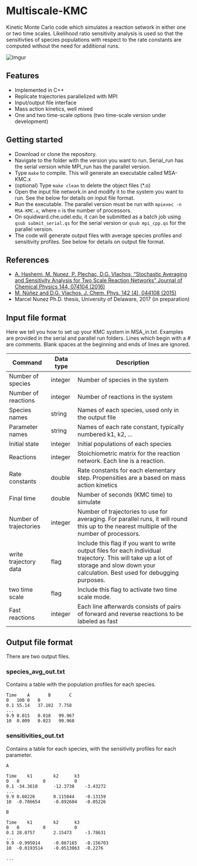 # Multiscale-KMC

Kinetic Monte Carlo code which simulates a reaction setwork in either one or two time scales. Likelihood ratio
sensitivity analysis is used so that the sensitivties of species populations with respect to the rate constants
are computed without the need for additional runs.

![Imgur](http://i.imgur.com/5ROh9m1.png)

## Features
* Implemented in C++
* Replicate trajectories parallelized with MPI
* Input/output file interface
* Mass action kinetics, well mixed
* One and two time-scale options (two time-scale version under development)

## Getting started
* Download or clone the repository.
* Navigate to the folder with the version you want to run. Serial_run has the serial version while MPI_run has the parallel version.
* Type ```make``` to compile. This will generate an executable called MSA-KMC.x
* (optional) Type ```make clean``` to delete the object files (*.o)
* Open the input file network.in and modify it to the system you want to run. See the below for details on input file format.
* Run the executable. The parallel version must be run with ```mpiexec -n MSA-KMC.x```, where ```n``` is the number of processors.
* On squidward.che.udel.edu, it can be submitted as a batch job using ```qsub submit_serial.qs``` for the serial version or ```qsub mpi_cpp.qs``` for the parallel version.
* The code will generate output files with average species profiles and sensitivity profiles. See below for details on output file format.

## References
* [A. Hashemi, M. Nunez, P. Plechac, D.G. Vlachos, “Stochastic Averaging and Sensitivity Analysis for Two Scale Reaction Networks” Journal of Chemical Physics 144, 074104 (2016)](http://arxiv.org/abs/1509.03802)  
* [M. Núñez and D.G. Vlachos, J. Chem. Phys. 142 (4), 044108 (2015)](http://scitation.aip.org/content/aip/journal/jcp/142/4/10.1063/1.4905957)
* Marcel Nunez Ph.D. thesis, University of Delaware, 2017 (in preparation)


## Input file format

Here we tell you how to set up your KMC system in MSA_in.txt. Examples are provided in the serial and parallel run folders. Lines which begin with a # are comments. Blank spaces at the beginning and ends of lines are ignored.

| Command | Data type | Description |
| --- | --- | --- |
| Number of species | integer | Number of species in the system |
| Number of reactions | integer | Number of reactions in the system |
| Species names | string | Names of each species, used only in the output file |
| Parameter names | string | Names of each rate constant, typically numbered k1, k2, ... |
| Initial state | integer | Initial populations of each species |
| Reactions | integer | Stoichiometric matrix for the reaction network. Each line is a reaction. |
| Rate constants | double | Rate constants for each elementary step. Propensities are a based on mass action kinetics |
| Final time | double | Number of seconds (KMC time) to simulate |
| Number of trajectories | integer | Number of trajectories to use for averaging. For parallel runs, it will round this up to the nearest multiple of the number of processors. |
| write trajectory data | flag | Include this flag if you want to write output files for each individual trajectory. This will take up a lot of storage and slow down your calculation. Best used for debugging purposes. |
| two time scale | flag | Include this flag to activate two time scale mode. |
| Fast reactions | integer | Each line afterwards consists of pairs of forward and reverse reactions to be labeled as fast |


## Output file format

There are two output files.

### species_avg_out.txt

Contains a table with the population profiles for each species.

```
Time    A       B       C
0	100	0	0	
0.1	55.14	37.102	7.758
...
9.9	0.015	0.018	99.967	
10	0.009	0.023	99.968	
```

### sensitivities_out.txt

Contains a table for each species, with the sensitivity profiles for each parameter.

```
A

Time 	k1	      k2	  k3	
0	0	      0	          0	
0.1	-34.3618      -12.3738	  -3.43272
...
9.9	0.60226	      0.115044	  -0.13159	
10	-0.706654     -0.892604	  -0.05226

B

Time 	k1	      k2	  k3	
0	0	      0	          0	
0.1	28.0757	      2.15473	  -3.78631
...
9.9	-0.995014     -0.867165	  -0.156703	
10	-0.0193514    -0.0513063  -0.2276	

...	
```